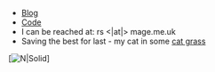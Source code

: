 - [Blog](http://blog.vixre.co.uk)
- [Code](https://github.com/vivithemage)
- I can be reached at: rs <|at|> mage.me.uk
- Saving the best for last - my cat in some [cat grass](https://en.wikipedia.org/wiki/Dactylis_glomerata)

[![N|Solid](https://avatars3.githubusercontent.com/u/177038?s=460&v=4)]
